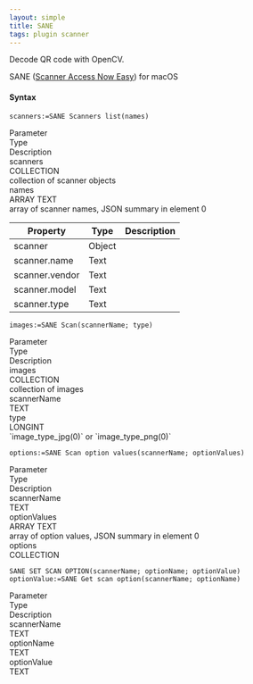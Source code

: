 ```yaml
---
layout: simple
title: SANE
tags: plugin scanner
---
```


Decode QR code with OpenCV.

<!--more-->

SANE ([Scanner Access Now Easy](http://www.sane-project.org)) for macOS

#### Syntax

```
scanners:=SANE Scanners list(names)
```

<div class="grid">
<div class="syntax-th cell cell--2">Parameter</div>
<div class="syntax-th cell cell--2">Type</div>
<div class="syntax-th cell cell--8">Description</div>
<div class="syntax-td cell cell--2">scanners</div>
<div class="syntax-td cell cell--2">COLLECTION</div>
<div class="syntax-td cell cell--8">collection of scanner objects</div>   
<div class="syntax-td cell cell--2">names</div>
<div class="syntax-td cell cell--2">ARRAY TEXT</div>
<div class="syntax-td cell cell--8">array of scanner names, JSON summary in element 0</div>   
</div>

Property|Type|Description
------------|------|----
scanner | Object|
scanner.name | Text|
scanner.vendor | Text|
scanner.model | Text|
scanner.type | Text|

```
images:=SANE Scan(scannerName; type)
```

<div class="grid">
<div class="syntax-th cell cell--2">Parameter</div>
<div class="syntax-th cell cell--2">Type</div>
<div class="syntax-th cell cell--8">Description</div>
<div class="syntax-td cell cell--2">images</div>
<div class="syntax-td cell cell--2">COLLECTION</div>
<div class="syntax-td cell cell--8">collection of images</div>  
<div class="syntax-td cell cell--2">scannerName</div>
<div class="syntax-td cell cell--2">TEXT</div>
<div class="syntax-td cell cell--8"></div>   
<div class="syntax-td cell cell--2">type</div>
<div class="syntax-td cell cell--2">LONGINT</div>
<div class="syntax-td cell cell--8">`image_type_jpg(0)` or `image_type_png(0)`</div>  
</div>

```
options:=SANE Scan option values(scannerName; optionValues)
```

<div class="grid">
<div class="syntax-th cell cell--2">Parameter</div>
<div class="syntax-th cell cell--2">Type</div>
<div class="syntax-th cell cell--8">Description</div>
<div class="syntax-td cell cell--2">scannerName</div>
<div class="syntax-td cell cell--2">TEXT</div>
<div class="syntax-td cell cell--8"></div> 
<div class="syntax-td cell cell--2">optionValues</div>
<div class="syntax-td cell cell--2">ARRAY TEXT</div>
<div class="syntax-td cell cell--8">array of option values, JSON summary in element 0</div>   
<div class="syntax-td cell cell--2">options</div>
<div class="syntax-td cell cell--2">COLLECTION</div>
<div class="syntax-td cell cell--8"></div>
</div>

```
SANE SET SCAN OPTION(scannerName; optionName; optionValue)
optionValue:=SANE Get scan option(scannerName; optionName)
```

<div class="grid">
<div class="syntax-th cell cell--2">Parameter</div>
<div class="syntax-th cell cell--2">Type</div>
<div class="syntax-th cell cell--8">Description</div>
<div class="syntax-td cell cell--2">scannerName</div>
<div class="syntax-td cell cell--2">TEXT</div>
<div class="syntax-td cell cell--8"></div> 
<div class="syntax-td cell cell--2">optionName</div>
<div class="syntax-td cell cell--2">TEXT</div>
<div class="syntax-td cell cell--8"></div>   
<div class="syntax-td cell cell--2">optionValue</div>
<div class="syntax-td cell cell--2">TEXT</div>
<div class="syntax-td cell cell--8"></div>   
</div>
